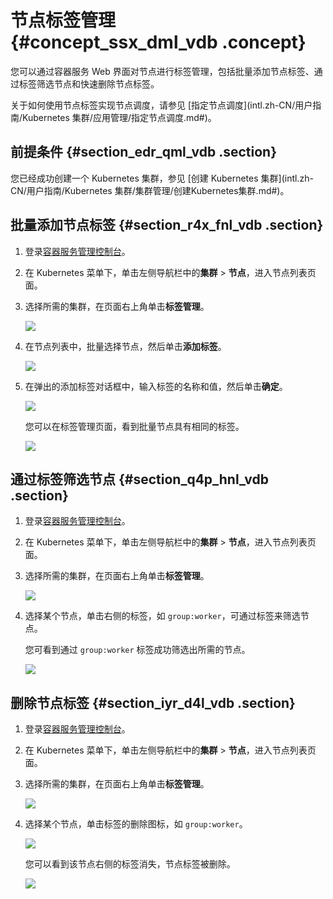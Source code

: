 # 节点标签管理 {#concept_ssx_dml_vdb .concept}

您可以通过容器服务 Web 界面对节点进行标签管理，包括批量添加节点标签、通过标签筛选节点和快速删除节点标签。

关于如何使用节点标签实现节点调度，请参见 [指定节点调度](intl.zh-CN/用户指南/Kubernetes 集群/应用管理/指定节点调度.md#)。

## 前提条件 {#section_edr_qml_vdb .section}

您已经成功创建一个 Kubernetes 集群，参见 [创建 Kubernetes 集群](intl.zh-CN/用户指南/Kubernetes 集群/集群管理/创建Kubernetes集群.md#)。

## 批量添加节点标签 {#section_r4x_fnl_vdb .section}

1.  登录[容器服务管理控制台](https://cs.console.aliyun.com)。
2.  在 Kubernetes 菜单下，单击左侧导航栏中的**集群** \> **节点**，进入节点列表页面。
3.  选择所需的集群，在页面右上角单击**标签管理**。

    ![](http://static-aliyun-doc.oss-cn-hangzhou.aliyuncs.com/assets/img/6891/4352_zh-CN.png)

4.  在节点列表中，批量选择节点，然后单击**添加标签**。

    ![](http://static-aliyun-doc.oss-cn-hangzhou.aliyuncs.com/assets/img/6891/4353_zh-CN.png)

5.  在弹出的添加标签对话框中，输入标签的名称和值，然后单击**确定**。

    ![](http://static-aliyun-doc.oss-cn-hangzhou.aliyuncs.com/assets/img/6891/4354_zh-CN.png)

    您可以在标签管理页面，看到批量节点具有相同的标签。

    ![](http://static-aliyun-doc.oss-cn-hangzhou.aliyuncs.com/assets/img/6891/4355_zh-CN.png)


## 通过标签筛选节点 {#section_q4p_hnl_vdb .section}

1.  登录[容器服务管理控制台](https://cs.console.aliyun.com)。
2.  在 Kubernetes 菜单下，单击左侧导航栏中的**集群** \> **节点**，进入节点列表页面。
3.  选择所需的集群，在页面右上角单击**标签管理**。

    ![](http://static-aliyun-doc.oss-cn-hangzhou.aliyuncs.com/assets/img/6891/4352_zh-CN.png)

4.  选择某个节点，单击右侧的标签，如 `group:worker`，可通过标签来筛选节点。

    您可看到通过 `group:worker` 标签成功筛选出所需的节点。

    ![](http://static-aliyun-doc.oss-cn-hangzhou.aliyuncs.com/assets/img/6891/4357_zh-CN.png)


## 删除节点标签 {#section_iyr_d4l_vdb .section}

1.  登录[容器服务管理控制台](https://cs.console.aliyun.com)。
2.  在 Kubernetes 菜单下，单击左侧导航栏中的**集群** \> **节点**，进入节点列表页面。
3.  选择所需的集群，在页面右上角单击**标签管理**。

    ![](http://static-aliyun-doc.oss-cn-hangzhou.aliyuncs.com/assets/img/6891/4352_zh-CN.png)

4.  选择某个节点，单击标签的删除图标，如 `group:worker`。

    ![](http://static-aliyun-doc.oss-cn-hangzhou.aliyuncs.com/assets/img/6891/4356_zh-CN.png)

    您可以看到该节点右侧的标签消失，节点标签被删除。

    ![](http://static-aliyun-doc.oss-cn-hangzhou.aliyuncs.com/assets/img/6891/4359_zh-CN.png)


